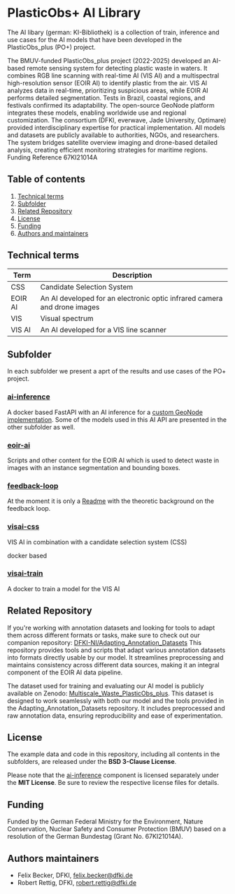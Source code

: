 # PlasticObs+ AI Library

The AI libary (german: KI-Bibliothek) is a collection of train, inference and use cases for the AI models that have been developed in the PlasticObs_plus (PO+) project.

The BMUV-funded PlasticObs_plus project (2022-2025) developed an AI-based remote sensing system for detecting plastic waste in waters. It combines RGB line scanning with real-time AI (VIS AI) and a multispectral high-resolution sensor (EOIR AI) to identify plastic from the air. VIS AI analyzes data in real-time, prioritizing suspicious areas, while EOIR AI performs detailed segmentation. Tests in Brazil, coastal regions, and festivals confirmed its adaptability. The open-source GeoNode platform integrates these models, enabling worldwide use and regional customization. The consortium (DFKI, everwave, Jade University, Optimare) provided interdisciplinary expertise for practical implementation. All models and datasets are publicly available to authorities, NGOs, and researchers. The system bridges satellite overview imaging and drone-based detailed analysis, creating efficient monitoring strategies for maritime regions.
Funding Reference 67KI21014A

## Table of contents

1. [Technical terms](#technical-terms)
1. [Subfolder](#subfolder)
1. [Related Repository](#related-repository)
1. [License](#license)
1. [Funding](#funding)
1. [Authors and maintainers](#authors-maintainers)

## Technical terms

| Term       | Description                                                                 |
|------------|-----------------------------------------------------------------------------|
| CSS        | Candidate Selection System                                                  |
| EOIR AI    | An AI developed for an electronic optic infrared camera and drone images    |
| VIS        | Visual spectrum                                                             |
| VIS AI     | An AI developed for a VIS line scanner                                      |

## Subfolder

In each subfolder we present a aprt of the results and use cases of the PO+ project.

### [ai-inference](./ai-inference/)

A docker based FastAPI with an AI inference for a [custom GeoNode implementation](https://github.com/52North/plasticobs-geonode). Some of the models used in this AI API are presented in the other subfolder as well.

### [eoir-ai](./eoir-ai/)

Scripts and other content for the EOIR AI which is used to detect waste in images with an instance segmentation and bounding boxes.

### [feedback-loop](./feedback-loop/)

At the moment it is only a [Readme](./feedback-loop/Readme.md) with the theoretic background on the feedback loop.

### [visai-css](./visai-css/)

VIS AI in combination with a candidate selection system (CSS)

docker based

### [visai-train](./visai-train/)

A docker to train a model for the VIS AI

## Related Repository

If you're working with annotation datasets and looking for tools to adapt them across different formats or tasks, make sure to check out our companion repository: [DFKI-NI/Adapting_Annotation_Datasets](https://github.com/DFKI-NI/Adapting_Annotation_Datasets)
This repository provides tools and scripts that adapt various annotation datasets into formats directly usable by our model. It streamlines preprocessing and maintains consistency across different data sources, making it an integral component of the EOIR AI data pipeline.

The dataset used for training and evaluating our AI model is publicly available on Zenodo: [Multiscale_Waste_PlasticObs_plus](https://zenodo.org/records/15126023). This dataset is designed to work seamlessly with both our model and the tools provided in the Adapting_Annotation_Datasets repository. It includes preprocessed and raw annotation data, ensuring reproducibility and ease of experimentation.

## License

The example data and code in this repository, including all contents in the subfolders, are released under the **BSD 3-Clause License**.

Please note that the [ai-inference](./ai-inference/) component is licensed separately under the **MIT License**. Be sure to review the respective license files for details.

## Funding

Funded by the German Federal Ministry for the Environment, Nature Conservation, Nuclear Safety and Consumer Protection (BMUV) based on a resolution of the German Bundestag (Grant No. 67KI21014A).

## Authors maintainers

* Felix Becker, DFKI, <felix.becker@dfki.de>
* Robert Rettig, DFKI, <robert.rettig@dfki.de>
